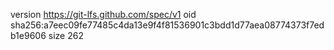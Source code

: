 version https://git-lfs.github.com/spec/v1
oid sha256:a7eec09fe77485c4da13e9f4f81536901c3bdd1d77aea08774373f7edb1e9606
size 262
